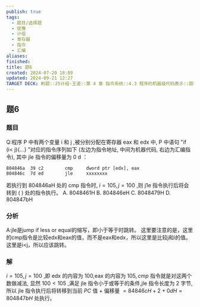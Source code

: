 ```yaml
---
publish: true
tags:
  - 题目/选择题
  - 犹豫
  - 计组
  - 寄存器
  - 指令
  - 汇编
aliases: 
finished: 
title: 题6
created: 2024-07-20 18:09
updated: 2024-09-21 12:27
TARGET DECK: 刷题::25计组-王道::第 4 章 指令系统::4.3 程序的机器级代码表示::题6
---
```

## 题6
### 题目
Q:程序 $\mathrm{P}$ 中有两个变量 $\mathrm{i}$ 和 $\mathrm{j}$ ,被分别分配在寄存器 eax 和 edx 中, $\mathrm{P}$ 中语句 "if $(\mathrm{i} <$ j){...} ”对应的指令序列如下 (左边为指令地址, 中间为机器代码, 右边为汇编指令), 其中 jle 指令的偏移量为 $0\mathrm{\;d}$ ：
```assembly
804846a  39 c2        cmp     dword ptr [edx], eax
804846c  7d ed        jle     xxxxxxxx
```
若执行到 ${804846}\mathrm{{aH}}$ 处的 $\mathrm{{cmp}}$ 指令时, $i = {105}, j = {100}$ ,则 $\mathrm{j}1\mathrm{e}$ 指令执行后将会转到 ( ) 处的指令执行。
A. ${8048461}\mathrm{H}$ 
B. ${804846}\mathrm{{eH}}$ 
C. ${8048479}\mathrm{H}$ 
D. ${804847}\mathrm{{bH}}$
### 分析
A:jle是jump if less or equal的缩写，即小于等于时跳转。
这里要注意的是，这里的cmp指令是比较edx和eax的值，而不是eax和edx，所以这里是比较j和i的值。这里是i<j，所以应该跳转。
### 解
$i = {105},j = {100}$ ,即 edx 的内容为 100,eax 的内容为 ${105},{cmp}$ 指令就是对这两个数做减法, 显然 ${100} < {105}$ ,满足 jle 指令小于或等于的条件,jle 指令长度为 2 字节,所以 jle 指令执行后将转移到当前 ${PC}$ 值 + 偏移量 $= {84846}{cH} + 2 + 0{dH} = {804847}{bH}$ 处执行。
<!--ID: 1727368450898-->


